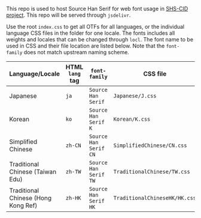 This repo is used to host Source Han Serif for web font usage in [SHS-CID project](https://nightfurysl2001.github.io/shs-cid). This repo will be served through `jsdelivr`.

Use the root `index.css` to get all OTFs for all languages, or the individual language CSS files in the folder for one locale. The fonts includes all weights and locales that can be changed through `locl`. The font name to be used in CSS and their file location are listed below. Note that the `font-family` does not match upstream naming scheme.

| Language/Locale                     | HTML `lang` tag | `font-family`         | CSS file                      |
|-------------------------------------|-----------------|-----------------------|-------------------------------|
| Japanese                            | `ja`            | `Source Han Serif`    | `Japanese/J.css`              |
| Korean                              | `ko`            | `Source Han Serif K`  | `Korean/K.css`                |
| Simplified Chinese                  | `zh-CN`         | `Source Han Serif CN` | `SimplifiedChinese/CN.css`    |
| Traditional Chinese (Taiwan Edu)    | `zh-TW`         | `Source Han Serif TW` | `TraditionalChinese/TW.css`   |
| Traditional Chinese (Hong Kong Ref) | `zh-HK`         | `Source Han Serif HK` | `TraditionalChineseHK/HK.css` |